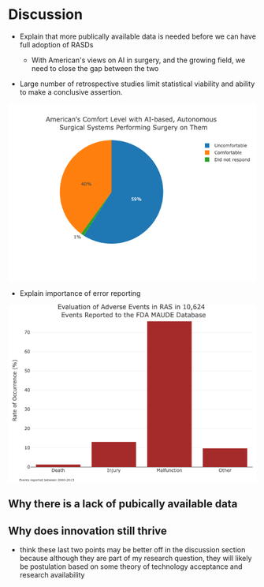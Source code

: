 # Discussion

- Explain that more publically available data is needed before we can have full adoption of RASDs
    - With American's views on AI in surgery, and the growing field, we need to close the gap between the two 


- Large number of retrospective studies limit statistical viability and ability to make a conclusive assertion. 

![Alt text](../static/img/AISurgery.png)

- Explain importance of error reporting 

![Alt text](../static/img/adverseEvents.png)

## Why there is a lack of pubically available data

## Why does innovation still thrive 

-  think these last two points may be better off in the discussion section because although they are part of my research question, they will likely be postulation based on some theory of technology acceptance and research availability